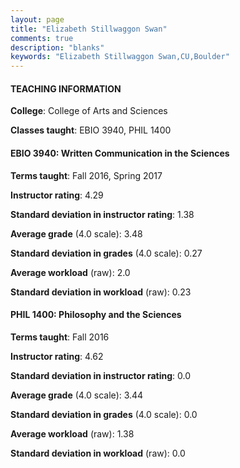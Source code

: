 ```yaml
---
layout: page
title: "Elizabeth Stillwaggon Swan" 
comments: true
description: "blanks"
keywords: "Elizabeth Stillwaggon Swan,CU,Boulder"
---
```

<head>
<script src="https://ajax.googleapis.com/ajax/libs/jquery/2.1.3/jquery.min.js"></script>
<script src="https://dl.dropboxusercontent.com/s/pc42nxpaw1ea4o9/highcharts.js?dl=0"></script>
<!-- <script src="../assets/js/highcharts.js"></script> -->
<style type="text/css">@font-face {
	font-family: "Bebas Neue";
	src: url(https://www.filehosting.org/file/details/544349/BebasNeue Regular.otf) format("opentype");
	}
	h1.Bebas { 
		font-family: "Bebas Neue", Verdana, Tahoma;
	}
</style>
</head>
	   
#### TEACHING INFORMATION

**College**: College of Arts and Sciences

**Classes taught**: EBIO 3940, PHIL 1400

#### EBIO 3940: Written Communication in the Sciences

**Terms taught**: Fall 2016, Spring 2017

**Instructor rating**: 4.29

**Standard deviation in instructor rating**: 1.38

**Average grade** (4.0 scale): 3.48

**Standard deviation in grades** (4.0 scale): 0.27

**Average workload** (raw): 2.0

**Standard deviation in workload** (raw): 0.23

#### PHIL 1400: Philosophy and the Sciences

**Terms taught**: Fall 2016

**Instructor rating**: 4.62

**Standard deviation in instructor rating**: 0.0

**Average grade** (4.0 scale): 3.44

**Standard deviation in grades** (4.0 scale): 0.0

**Average workload** (raw): 1.38

**Standard deviation in workload** (raw): 0.0

